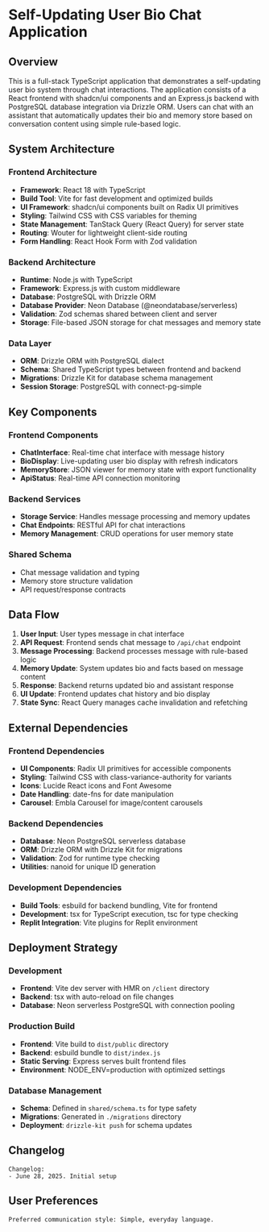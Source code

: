 # Self-Updating User Bio Chat Application

## Overview

This is a full-stack TypeScript application that demonstrates a self-updating user bio system through chat interactions. The application consists of a React frontend with shadcn/ui components and an Express.js backend with PostgreSQL database integration via Drizzle ORM. Users can chat with an assistant that automatically updates their bio and memory store based on conversation content using simple rule-based logic.

## System Architecture

### Frontend Architecture
- **Framework**: React 18 with TypeScript
- **Build Tool**: Vite for fast development and optimized builds
- **UI Framework**: shadcn/ui components built on Radix UI primitives
- **Styling**: Tailwind CSS with CSS variables for theming
- **State Management**: TanStack Query (React Query) for server state
- **Routing**: Wouter for lightweight client-side routing
- **Form Handling**: React Hook Form with Zod validation

### Backend Architecture
- **Runtime**: Node.js with TypeScript
- **Framework**: Express.js with custom middleware
- **Database**: PostgreSQL with Drizzle ORM
- **Database Provider**: Neon Database (@neondatabase/serverless)
- **Validation**: Zod schemas shared between client and server
- **Storage**: File-based JSON storage for chat messages and memory state

### Data Layer
- **ORM**: Drizzle ORM with PostgreSQL dialect
- **Schema**: Shared TypeScript types between frontend and backend
- **Migrations**: Drizzle Kit for database schema management
- **Session Storage**: PostgreSQL with connect-pg-simple

## Key Components

### Frontend Components
- **ChatInterface**: Real-time chat interface with message history
- **BioDisplay**: Live-updating user bio display with refresh indicators
- **MemoryStore**: JSON viewer for memory state with export functionality
- **ApiStatus**: Real-time API connection monitoring

### Backend Services
- **Storage Service**: Handles message processing and memory updates
- **Chat Endpoints**: RESTful API for chat interactions
- **Memory Management**: CRUD operations for user memory state

### Shared Schema
- Chat message validation and typing
- Memory store structure validation
- API request/response contracts

## Data Flow

1. **User Input**: User types message in chat interface
2. **API Request**: Frontend sends chat message to `/api/chat` endpoint
3. **Message Processing**: Backend processes message with rule-based logic
4. **Memory Update**: System updates bio and facts based on message content
5. **Response**: Backend returns updated bio and assistant response
6. **UI Update**: Frontend updates chat history and bio display
7. **State Sync**: React Query manages cache invalidation and refetching

## External Dependencies

### Frontend Dependencies
- **UI Components**: Radix UI primitives for accessible components
- **Styling**: Tailwind CSS with class-variance-authority for variants
- **Icons**: Lucide React icons and Font Awesome
- **Date Handling**: date-fns for date manipulation
- **Carousel**: Embla Carousel for image/content carousels

### Backend Dependencies
- **Database**: Neon PostgreSQL serverless database
- **ORM**: Drizzle ORM with Drizzle Kit for migrations
- **Validation**: Zod for runtime type checking
- **Utilities**: nanoid for unique ID generation

### Development Dependencies
- **Build Tools**: esbuild for backend bundling, Vite for frontend
- **Development**: tsx for TypeScript execution, tsc for type checking
- **Replit Integration**: Vite plugins for Replit environment

## Deployment Strategy

### Development
- **Frontend**: Vite dev server with HMR on `/client` directory
- **Backend**: tsx with auto-reload on file changes
- **Database**: Neon serverless PostgreSQL with connection pooling

### Production Build
- **Frontend**: Vite build to `dist/public` directory
- **Backend**: esbuild bundle to `dist/index.js`
- **Static Serving**: Express serves built frontend files
- **Environment**: NODE_ENV=production with optimized settings

### Database Management
- **Schema**: Defined in `shared/schema.ts` for type safety
- **Migrations**: Generated in `./migrations` directory
- **Deployment**: `drizzle-kit push` for schema updates

## Changelog

```
Changelog:
- June 28, 2025. Initial setup
```

## User Preferences

```
Preferred communication style: Simple, everyday language.
```